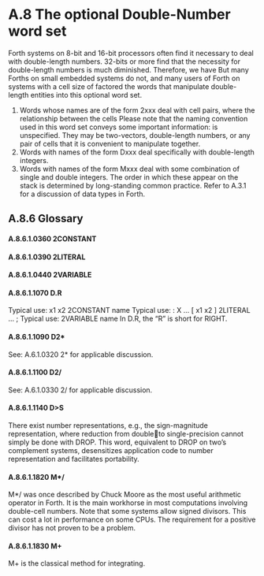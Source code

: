 # A.8 The optional Double-Number word set 

Forth systems on 8-bit and 16-bit processors often find it necessary to deal with double-length numbers.
32-bits or more find that the necessity for double-length numbers is much diminished. Therefore, we have 
But many Forths on small embedded systems do not, and many users of Forth on systems with a cell size of  factored the words that manipulate double-length entities into this optional word set.
1. Words whose names are of the form 2xxx deal with cell pairs, where the relationship between the cells 
Please note that the naming convention used in this word set conveys some important information:  is unspecified. They may be two-vectors, double-length numbers, or any pair of cells that it is  convenient to manipulate together.
2. Words with names of the form Dxxx deal specifically with double-length integers.
3. Words with names of the form Mxxx deal with some combination of single and double integers. The 
order in which these appear on the stack is determined by long-standing common practice.
Refer to A.3.1 for a discussion of data types in Forth.

## A.8.6 Glossary 


#### A.8.6.1.0360 2CONSTANT 


#### A.8.6.1.0390 2LITERAL 


#### A.8.6.1.0440 2VARIABLE 


#### A.8.6.1.1070 D.R 

Typical use: x1 x2 2CONSTANT name Typical use: : X ... [ x1 x2 ] 2LITERAL ... ; Typical use: 2VARIABLE name In D.R, the “R” is short for RIGHT.

#### A.8.6.1.1090 D2* 

See: A.6.1.0320 2* for applicable discussion.

#### A.8.6.1.1100 D2/ 

See: A.6.1.0330 2/ for applicable discussion.

#### A.8.6.1.1140 D>S 

There exist number representations, e.g., the sign-magnitude representation, where reduction from doubleto single-precision cannot simply be done with DROP. This word, equivalent to DROP on two’s complement  systems, desensitizes application code to number representation and facilitates portability.

#### A.8.6.1.1820 M*/ 

M*/ was once described by Chuck Moore as the most useful arithmetic operator in Forth. It is the main  workhorse in most computations involving double-cell numbers. Note that some systems allow signed  divisors. This can cost a lot in performance on some CPUs. The requirement for a positive divisor has not  proven to be a problem.

#### A.8.6.1.1830 M+ 

M+ is the classical method for integrating.

